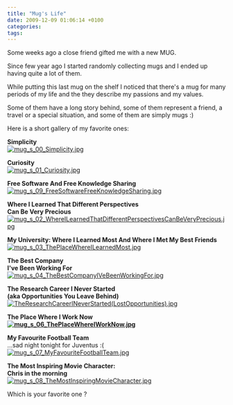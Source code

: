 ```yaml
---
title: "Mug's Life"
date: 2009-12-09 01:06:14 +0100
categories: 
tags: 
---
```


Some weeks ago a close friend gifted me with a new MUG.

Since few year ago I started randomly collecting mugs and I ended up having quite a lot of them.

While putting this last mug on the shelf I noticed that there's a mug for many periods of my life and the they describe my passions and my values.

Some of them have a long story behind, some of them represent a friend, a travel or a special situation, and some of them are simply mugs :) 

Here is a short gallery of my favorite ones:

**Simplicity**  
 [![mug_s_00_Simplicity.jpg](/~brain/content/mugs/mug_s_00_Simplicity.jpg)](/~brain/content/mugs/mug_00_Simplicity.jpg)


**Curiosity**  
[![mug_s_01_Curiosity.jpg](/~brain/content/mugs/mug_s_01_Curiosity.jpg)](/~brain/content/mugs/mug_01_Curiosity.jpg)


**Free Software And Free Knowledge Sharing**  
[![mug_s_09_FreeSoftwareFreeKnowledgeSharing.jpg](/~brain/content/mugs/mug_s_09_FreeSoftwareFreeKnowledgeSharing.jpg)](/~brain/content/mugs/mug_09_FreeSoftwareFreeKnowledgeSharing.jpg)

**Where I Learned That Different Perspectives   
Can Be Very Precious**     
[![mug_s_02_WhereILearnedThatDifferentPerspectivesCanBeVeryPrecious.jpg](/~brain/content/mugs/mug_s_02_WhereILearnedThatDifferentPerspectivesCanBeVeryPrecious.jpg)](/~brain/content/mugs/mug_02_WhereILearnedThatDifferentPerspectivesCanBeVeryPrecious.jpg)

**My University: Where I Learned Most And Where I Met My Best Friends**  
[![mug_s_03_ThePlaceWhereILearnedMost.jpg](/~brain/content/mugs/mug_s_03_ThePlaceWhereILearnedMost.jpg)](/~brain/content/mugs/mug_03_ThePlaceWhereILearnedMost.jpg)

**The Best Company   
I've Been Working For**     
[![mug_s_04_TheBestCompanyIVeBeenWorkingFor.jpg](t/~brain/content/mugs/mug_s_04_TheBestCompanyIVeBeenWorkingFor.jpg)](/~brain/content/mugs/mug_04_TheBestCompanyIVeBeenWorkingFor.jpg)

**The Research Career I Never Started   
(aka Opportunities You Leave Behind)**     
[![TheResearchCareerINeverStarted(LostOpportunities).jpg](/~brain/content/mugs/mug_s_05_TheResearchCareerINeverStarted(LostOpportunities).jpg) ](/~brain/content/mugs/mug_05_TheResearchCareerINeverStarted(LostOpportunities).jpg)

**The Place Where I Work Now  
[![mug_s_06_ThePlaceWhereIWorkNow.jpg](/~brain/content/mugs/mug_s_06_ThePlaceWhereIWorkNow.jpg)](/content/mugs/mug_06_ThePlaceWhereIWorkNow.jpg)**

**My Favourite Football Team**  
...sad night tonight for Juventus :(  
[![mug_s_07_MyFavouriteFootballTeam.jpg]( ~brain/content/mugs/mug_s_07_MyFavouriteFootballTeam.jpg)]( /~brain/content/mugs/mug_07_MyFavouriteFootballTeam.jpg)

**The Most Inspiring Movie Character:   
Chris in the morning**     
[![mug_s_08_TheMostInspiringMovieCharacter.jpg](/~brain/content/mugs/mug_s_08_TheMostInspiringMovieCharacter.jpg)](/~brain/content/mugs/mug_08_TheMostInspiringMovieCharacter.jpg)

 Which is your favorite one ?
